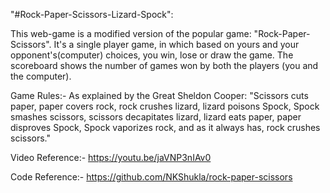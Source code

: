 "#Rock-Paper-Scissors-Lizard-Spock":

This web-game is a modified version of the popular game: "Rock-Paper-Scissors". It's a single player game, in which based on yours and your opponent's(computer) choices, you win, lose or draw the game. The scoreboard shows the number of games won by both the players (you and the computer).

Game Rules:- As explained by the Great Sheldon Cooper: "Scissors cuts paper, paper covers rock, rock crushes lizard, lizard poisons Spock, Spock smashes scissors, scissors decapitates lizard, lizard eats paper, paper disproves Spock, Spock vaporizes rock, and as it always has, rock crushes scissors."

Video Reference:- https://youtu.be/jaVNP3nIAv0

Code Reference:- https://github.com/NKShukla/rock-paper-scissors
